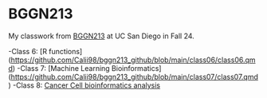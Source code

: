 # BGGN213

My classwork from [BGGN213](https://bioboot.github.io/bggn213_F24/) at UC San Diego in Fall 24.

 -Class 6: [R functions] (https://github.com/Calii98/bggn213_github/blob/main/class06/class06.qmd)
 -Class 7: [Machine Learning Bioinformatics] (https://github.com/Calii98/bggn213_github/blob/main/class07/class07.qmd)
 -Class 8: [Cancer Cell bioinformatics analysis](https://github.com/Calii98/bggn213_github/blob/main/Class08/class08.qmd)

